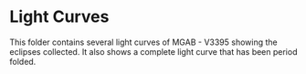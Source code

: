 # Light Curves

This folder contains several light curves of MGAB - V3395 showing the eclipses collected.
It also shows a complete light curve that has been period folded.
